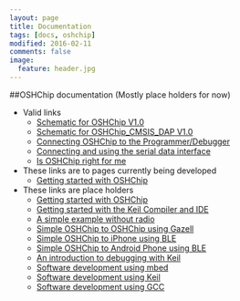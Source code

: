 ```yaml
---
layout: page
title: Documentation
tags: [docs, oshchip]
modified: 2016-02-11
comments: false
image:
  feature: header.jpg
---
```


##OSHChip documentation (Mostly place holders for now)

* Valid links
  * <a href="OSHChip_V1.0___Schematic.PDF" target="_blank">Schematic for OSHChip V1.0</a>
  * <a href="OSHChip_CMSIS-DAP_V1.0___Schematic_Prints.PDF" target="_blank">Schematic for OSHChip_CMSIS_DAP V1.0</a>
  * [Connecting OSHChip to the Programmer/Debugger](OSHChip_Connections.html)
  * [Connecting and using the serial data interface](OSHChip_CMSIS_DAP_V1.0_Serial_Data_Interface.html)
  * [Is OSHChip right for me](/docs/Is_OSHChip_right_for_me.html)
* These links are to pages currently being developed
  * [Getting started with OSHChip](/docs/Getting_started_with_OSHChip.html)
* These links are place holders
  * [Getting started with OSHChip](Sorry_not_yet_written.html)
  * [Getting started with the Keil Compiler and IDE](Sorry_not_yet_written.html)
  * [A simple example without radio](Sorry_not_yet_written.html)
  * [Simple OSHChip to OSHChip using Gazell](Sorry_not_yet_written.html)
  * [Simple OSHChip to iPhone using BLE](Sorry_not_yet_written.html)
  * [Simple OSHChip to Android Phone using BLE](Sorry_not_yet_written.html)
  * [An introduction to debugging with Keil](Sorry_not_yet_written.html)
  * [Software development using mbed](Sorry_not_yet_written.html)
  * [Software development using Keil](Sorry_not_yet_written.html)
  * [Software development using GCC](Sorry_not_yet_written.html)
